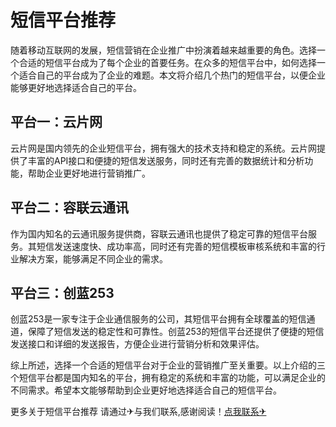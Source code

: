 # 短信平台推荐

随着移动互联网的发展，短信营销在企业推广中扮演着越来越重要的角色。选择一个合适的短信平台成为了每个企业的首要任务。在众多的短信平台中，如何选择一个适合自己的平台成为了企业的难题。本文将介绍几个热门的短信平台，以便企业能够更好地选择适合自己的平台。

## 平台一：云片网

云片网是国内领先的企业短信平台，拥有强大的技术支持和稳定的系统。云片网提供了丰富的API接口和便捷的短信发送服务，同时还有完善的数据统计和分析功能，帮助企业更好地进行营销推广。

## 平台二：容联云通讯

作为国内知名的云通讯服务提供商，容联云通讯也提供了稳定可靠的短信平台服务。其短信发送速度快、成功率高，同时还有完善的短信模板审核系统和丰富的行业解决方案，能够满足不同企业的需求。

## 平台三：创蓝253

创蓝253是一家专注于企业通信服务的公司，其短信平台拥有全球覆盖的短信通道，保障了短信发送的稳定性和可靠性。创蓝253的短信平台还提供了便捷的短信发送接口和详细的发送报告，方便企业进行营销分析和效果评估。

综上所述，选择一个合适的短信平台对于企业的营销推广至关重要。以上介绍的三个短信平台都是国内知名的平台，拥有稳定的系统和丰富的功能，可以满足企业的不同需求。希望本文能够帮助到企业更好地选择适合自己的短信平台。

更多关于短信平台推荐 请通过✈与我们联系,感谢阅读！[点我联系✈](https://us.G208.com)